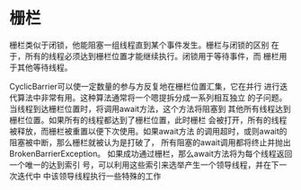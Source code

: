 # 栅栏
栅栏类似于闭锁，他能阻塞一组线程直到某个事件发生。栅栏与闭锁的区别
在于，所有的线程必须达到栅栏位置才能继续执行。闭锁用于等待事件，而
栅栏用于其他等待线程。

CyclicBarrier可以使一定数量的参与方反复地在栅栏位置汇集，它在并行
进行迭代算法中非常有用。这种算法通常将一个嗯提拆分成一系列相互独立
的子问题。当线程到达栅栏位置时，将调用await方法，这个方法将阻塞到
其他所有线程达到栅栏位置。如果所有的线程都达到了栅栏位置，此时栅栏
会被打开，所有的线程被释放，而栅栏被重置以便下次使用。如果await方法
的调用超时，或则await的阻塞被中断，那么栅栏就被认为是打破了，
所有阻塞的await调用都将终止并抛出BrokenBarrierException。
如果成功通过栅栏，那么await方法将为每个线程返回一个唯一的达到索引
号，可以利用这些索引来选举产生一个领导线程，并在下一次迭代中
中该领导线程执行一些特殊的工作
